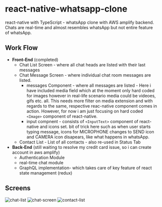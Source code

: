 # react-native-whatsapp-clone

react-native with TypeScript - whatsApp clone with AWS amplify backend. Chats are real-time and almost resembles whatsApp but not entire feature of whatsApp.

## Work Flow

- **Front-End** (completed)
  - Chat List Screen - where all chat heads are listed with their last messages
  - Chat Message Screen - where individual chat room messages are listed.
    - messages Component - where all messages are listed - Here i have included media field which at the moment only hard coded for images however in real-life scenario media could be videoes, gifs etc. all. This needs more filter on media extension and with regards to the same, respective reac-native component comes in action. However, for now i am just focusing on hard coded `<Image>` component of react-native.
    - input compnent - consists of `<InputText>` component of react-native and icons set. bit of trick here such as when user starts typing message, icons for MICROPHONE changes to SEND icon and CAMERA icon disapears, like what happens in whatsApp.
  - Contact List - List of all contacts - also re-used in Status Tab
- **Back-End** (still waiting to resolve my credit card issue, so i can create account in aws amplify)
  - Authentication Module
  - real-time chat module
  - GraphQL implementation- which takes care of key feature of react state management (redux)

## Screens

![chat-list]('/assets/images/screens/chat-list.png')
![chat-screen]('/assets/images/screens/chat-screen.png')
![contact-list]('/assets/images/screens/contact-list.png')
